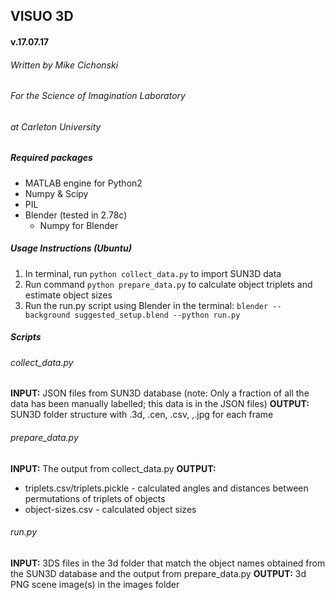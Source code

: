 ##  VISUO 3D
#### v.17.07.17  
###### Written by Mike Cichonski
###### For the Science of Imagination Laboratory
###### at Carleton University

##### Required packages
* MATLAB engine for Python2
* Numpy & Scipy
* PIL
* Blender (tested in 2.78c)
   * Numpy for Blender

##### Usage Instructions (Ubuntu)
1. In terminal, run `python collect_data.py` to import SUN3D data 
2. Run command `python prepare_data.py` to calculate object
   triplets and estimate object sizes
3. Run the run.py script using Blender in the terminal:
   `blender --background suggested_setup.blend --python run.py`

##### Scripts
###### collect_data.py
**INPUT:**
JSON files from SUN3D database (note: Only a fraction of all the
data has been manually labelled; this data is in the JSON files)
**OUTPUT:**
SUN3D folder structure with .3d, .cen, .csv, ,.jpg for each frame
###### prepare_data.py
**INPUT:**
The output from collect_data.py
**OUTPUT:** 
* triplets.csv/triplets.pickle - calculated angles and distances
between permutations of triplets of objects
* object-sizes.csv - calculated object sizes
###### run.py
**INPUT:**
3DS files in the 3d folder that match the object names obtained
from the SUN3D database and the output from prepare_data.py
**OUTPUT:**
3d PNG scene image(s) in the images folder
